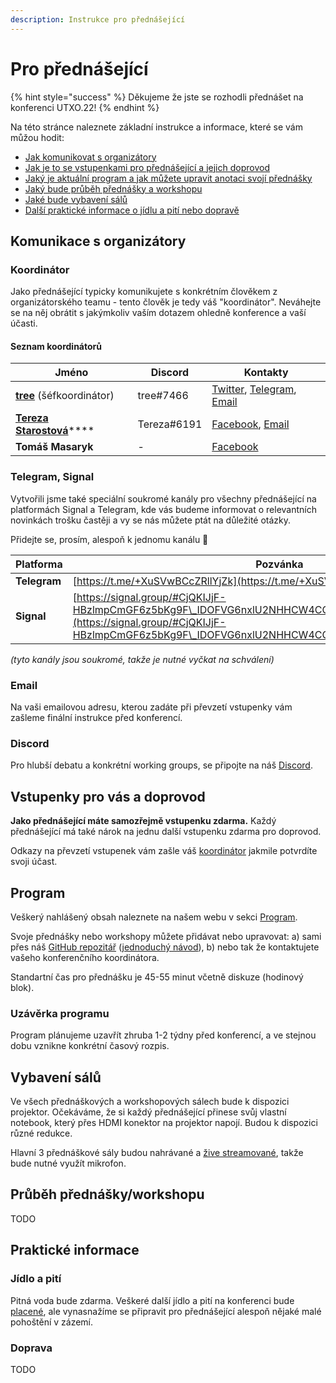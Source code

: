 ```yaml
---
description: Instrukce pro přednášející
---
```


# Pro přednášející

{% hint style="success" %}
Děkujeme že jste se rozhodli přednášet na konferenci UTXO.22!
{% endhint %}

Na této stránce naleznete základní instrukce a informace, které se vám můžou hodit:

* [Jak komunikovat s organizátory](pro-prednasejici.md#komunikace-s-organizatory)
* [Jak je to se vstupenkami pro přednášející a jejich doprovod](pro-prednasejici.md#vstupenky-pro-vas-a-doprovod)
* [Jaký je aktuální program a jak můžete upravit anotaci svojí přednášky](pro-prednasejici.md#program)
* [Jaký bude průběh přednášky a workshopu](pro-prednasejici.md#prubeh-prednasky-workshopu)
* [Jaké bude vybavení sálů](pro-prednasejici.md#vybaveni-salu)
* [Další praktické informace o jídlu a pití nebo dopravě](pro-prednasejici.md#prakticke-informace)

## Komunikace s organizátory

### Koordinátor

Jako přednášející typicky komunikujete s konkrétním člověkem z organizátorského teamu - tento člověk je tedy váš "koordinátor". Neváhejte se na něj obrátit s jakýmkoliv vaším dotazem ohledně konference a vaší účasti.

#### Seznam koordinátorů

| Jméno                                                                  | Discord     | Kontakty                                                                                                     |
| ---------------------------------------------------------------------- | ----------- | ------------------------------------------------------------------------------------------------------------ |
| [**tree**](https://utxo.cz/lide?id=tree) (šéfkoordinátor)              | tree#7466   | [Twitter](https://twitter.com/treecz), [Telegram](https://t.me/treecz), [Email](mailto:tree@utxo.foundation) |
| [**Tereza Starostová**](https://utxo.cz/lide?id=tereza-starostova)**** | Tereza#6191 | [Facebook](https://www.facebook.com/taterezza), [Email](mailto:tereza@utxo.foundation)                       |
| **Tomáš Masaryk**                                                      | -           | [Facebook](https://www.facebook.com/tomas.masaryk.ml)                                                        |

### Telegram, Signal

Vytvořili jsme také speciální soukromé kanály pro všechny přednášející na platformách Signal a Telegram, kde vás budeme informovat o relevantních novinkách trošku častěji a vy se nás můžete ptát na důležité otázky.&#x20;

Přidejte se, prosím, alespoň k jednomu kanálu 🙏

| Platforma    | Pozvánka                                                                                                                                                                                           |
| ------------ | -------------------------------------------------------------------------------------------------------------------------------------------------------------------------------------------------- |
| **Telegram** | [https://t.me/+XuSVwBCcZRllYjZk](https://t.me/+XuSVwBCcZRllYjZk)                                                                                                                                   |
| **Signal**   | [https://signal.group/#CjQKIJjF-HBzlmpCmGF6z5bKg9F\_IDOFVG6nxlU2NHHCW4CCEhAUY3TiCHTNyPYD5Og1EnJz](https://signal.group/#CjQKIJjF-HBzlmpCmGF6z5bKg9F\_IDOFVG6nxlU2NHHCW4CCEhAUY3TiCHTNyPYD5Og1EnJz) |

_(tyto kanály jsou soukromé, takže je nutné vyčkat na schválení)_

### Email

Na vaši emailovou adresu, kterou zadáte při převzetí vstupenky vám zašleme finální instrukce před konferencí.

### Discord

Pro hlubší debatu a konkrétní working groups, se připojte na náš [Discord](https://discord.gg/5k9dEtVhnv).

## Vstupenky pro vás a doprovod

**Jako přednášející máte samozřejmě vstupenku zdarma.** Každý přednášející má také nárok na jednu další vstupenku zdarma pro doprovod.

Odkazy na převzetí vstupenek vám zašle váš [koordinátor](pro-prednasejici.md#koordinator) jakmile potvrdíte svoji účast.

## Program

Veškerý nahlášený obsah naleznete na našem webu v sekci [Program](https://utxo.cz/program).

Svoje přednášky nebo workshopy můžete přidávat nebo upravovat: a) sami přes náš [GitHub repozitář](https://github.com/utxo-foundation/utxo/tree/master/spec/22) ([jednoduchý návod](pro-prednasejici/navod-na-upravu-zdrojovych-dat.md)), b) nebo tak že kontaktujete vašeho konferenčního koordinátora.

Standartní čas pro přednášku je 45-55 minut včetně diskuze (hodinový blok).

### Uzávěrka programu

Program plánujeme uzavřít zhruba 1-2 týdny před konferencí, a ve stejnou dobu vznikne konkrétní časový rozpis.

## Vybavení sálů

Ve všech přednáškových a workshopových sálech bude k dispozici projektor. Očekáváme, že si každý přednášející přinese svůj vlastní notebook, který přes HDMI konektor na projektor napojí. Budou k dispozici různé redukce.

Hlavní 3 přednáškové sály budou nahrávané a [žive streamované](utxo.tv-livestream.md), takže bude nutné využít mikrofon.

## Průběh přednášky/workshopu

TODO

## Praktické informace

### Jídlo a pití

Pitná voda bude zdarma. Veškeré další jídlo a pití na konferenci bude [placené](catering.md), ale vynasnažíme se připravit pro přednášející alespoň nějaké malé pohoštění v zázemí.

### Doprava

TODO

